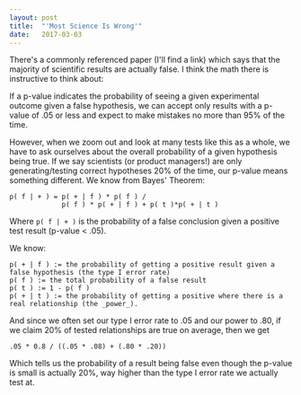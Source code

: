 ```yaml
---
layout: post
title:  "'Most Science Is Wrong'"
date:   2017-03-03
---
```


There's a commonly referenced paper (I'll find a link) which says that the majority of scientific results are actually false.  I think the math there is instructive to think about:

If a p-value indicates the probability of seeing a given experimental outcome given a false hypothesis, we can accept only results with a p-value of .05 or less and expect to make mistakes no more than 95% of the time.

However, when we zoom out and look at many tests like this as a whole, we have to ask ourselves about the overall probability of a given hypothesis being true.  If we say scientists (or product managers!) are only generating/testing correct hypotheses 20% of the time, our p-value means something different. We know from Bayes' Theorem:

    p( f | + ) = p( + | f ) * p( f ) / 
                 p( f ) * p( + | f ) + p( t )*p( + | t )

Where `p( f | + )` is the probability of a false conclusion given a positive test result (p-value < .05).

We know:

    p( + | f ) := the probability of getting a positive result given a false hypothesis (the type I error rate)
    p( f ) := the total probability of a false result
    p( t ) := 1 - p( f )
    p( + | t ) := the probability of getting a positive where there is a real relationship (the _power_).

And since we often set our type I error rate to .05 and our power to .80, if we claim 20% of tested relationships are true on average, then we get

    .05 * 0.8 / ((.05 * .08) + (.80 * .20))

Which tells us the probability of a result being false even though the p-value is small is actually 20%, way higher than the type I error rate we actually test at.
